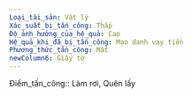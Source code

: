 ```yaml
---
Loại_tài_sản: Vật lý
Xác_suất_bị_tấn_công: Thấp
Độ_ảnh_hưởng_của_hệ_quả: Cao
Hệ_quả_khi_đã_bị_tấn_công: Mạo danh vay tiền
Phương_thức_tấn_công: Mất
newColumn6: Giấy tờ
---
```

Điểm_tấn_công:: Làm rơi, Quên lấy
